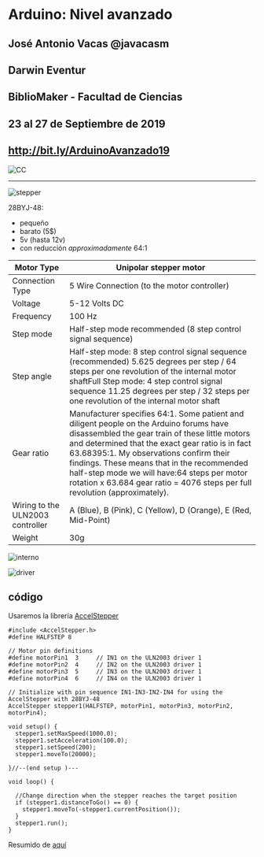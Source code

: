 # Arduino: Nivel avanzado


## José Antonio Vacas @javacasm
## Darwin Eventur
## BiblioMaker - Facultad de Ciencias
## 23 al 27 de Septiembre de 2019

## http://bit.ly/ArduinoAvanzado19

![CC](https://licensebuttons.net/l/by-sa/3.0/88x31.png)

* * * 

![stepper](http://42bots.com/wp-content/uploads/2014/02/stepper01.jpg)

28BYJ-48:
* pequeño
* barato (5$)
* 5v (hasta 12v)
* con reducción *approximadamente* 64:1
  

|Motor Type|	Unipolar stepper motor|
| --|--|
|Connection Type|	5 Wire Connection (to the motor controller)|
|Voltage|	5-12 Volts DC|
|Frequency|	100 Hz|
|Step mode|	Half-step mode recommended (8 step control signal sequence)
|Step angle|	Half-step mode: 8 step control signal sequence (recommended) 5.625 degrees per step / 64 steps per one revolution of the internal motor shaftFull Step mode: 4 step control signal sequence 11.25 degrees per step / 32 steps per one revolution of the internal motor shaft|
|Gear ratio|	Manufacturer specifies 64:1. Some patient and diligent people on the Arduino forums have disassembled the gear train of these little motors and determined that the exact gear ratio is in fact 63.68395:1. My observations confirm their findings. These means that in the recommended half-step mode we will have:64 steps per motor rotation x 63.684 gear ratio = 4076 steps per full revolution (approximately).|
|Wiring to the ULN2003 controller|	A (Blue), B (Pink), C (Yellow), D (Orange), E (Red, Mid-Point)|
|Weight|	30g|

![interno](http://42bots.com/wp-content/uploads/2014/02/28BYJ-48-Stepper-Motor.jpg)

![driver](http://42bots.com/wp-content/uploads/2014/02/UNL2003-board.jpg)

## código


Usaremos la librería [AccelStepper](http://www.airspayce.com/mikem/arduino/AccelStepper/)

	#include <AccelStepper.h>
	#define HALFSTEP 8

	// Motor pin definitions
	#define motorPin1  3     // IN1 on the ULN2003 driver 1
	#define motorPin2  4     // IN2 on the ULN2003 driver 1
	#define motorPin3  5     // IN3 on the ULN2003 driver 1
	#define motorPin4  6     // IN4 on the ULN2003 driver 1

	// Initialize with pin sequence IN1-IN3-IN2-IN4 for using the AccelStepper with 28BYJ-48
	AccelStepper stepper1(HALFSTEP, motorPin1, motorPin3, motorPin2, motorPin4);

	void setup() {
	  stepper1.setMaxSpeed(1000.0);
	  stepper1.setAcceleration(100.0);
	  stepper1.setSpeed(200);
	  stepper1.moveTo(20000);

	}//--(end setup )---

	void loop() {

	  //Change direction when the stepper reaches the target position
	  if (stepper1.distanceToGo() == 0) {
	    stepper1.moveTo(-stepper1.currentPosition());
	  }
	  stepper1.run();
	}

Resumido de [aquí](http://42bots.com/tutorials/28byj-48-stepper-motor-with-uln2003-driver-and-arduino-uno/)

